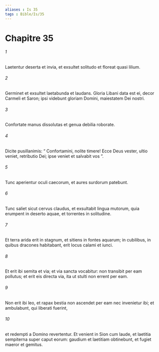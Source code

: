 ```yaml
---
aliases : Is 35
tags : Bible/Is/35
---
```


# Chapitre 35

###### 1
Laetentur deserta et invia, et exsultet solitudo et floreat quasi lilium.
###### 2
Germinet et exsultet laetabunda et laudans. Gloria Libani data est ei, decor Carmeli et Saron; ipsi videbunt gloriam Domini, maiestatem Dei nostri.
###### 3
Confortate manus dissolutas et genua debilia roborate.
###### 4
Dicite pusillanimis: “ Confortamini, nolite timere! Ecce Deus vester, ultio veniet, retributio Dei; ipse veniet et salvabit vos ”.
###### 5
Tunc aperientur oculi caecorum, et aures surdorum patebunt.
###### 6
Tunc saliet sicut cervus claudus, et exsultabit lingua mutorum, quia erumpent in deserto aquae, et torrentes in solitudine.
###### 7
Et terra arida erit in stagnum, et sitiens in fontes aquarum; in cubilibus, in quibus dracones habitabant, erit locus calami et iunci.
###### 8
Et erit ibi semita et via; et via sancta vocabitur: non transibit per eam pollutus; et erit eis directa via, ita ut stulti non errent per eam.
###### 9
Non erit ibi leo, et rapax bestia non ascendet per eam nec invenietur ibi; et ambulabunt, qui liberati fuerint,
###### 10
et redempti a Domino revertentur. Et venient in Sion cum laude, et laetitia sempiterna super caput eorum: gaudium et laetitiam obtinebunt, et fugiet maeror et gemitus.
